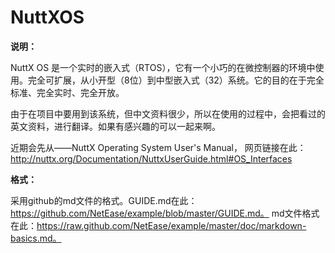 ﻿NuttXOS
=======
__说明：__

NuttX OS 是一个实时的嵌入式（RTOS），它有一个小巧的在微控制器的环境中使用。完全可扩展，从小开型（8位）到中型嵌入式（32）系统。它的目的在于完全标准、完全实时、完全开放。

由于在项目中要用到该系统，但中文资料很少，所以在使用的过程中，会把看过的英文资料，进行翻译。如果有感兴趣的可以一起来啊。

近期会先从——NuttX Operating System User's Manual，
网页链接在此：http://nuttx.org/Documentation/NuttxUserGuide.html#OS_Interfaces

__格式：__

采用github的md文件的格式。GUIDE.md在此：https://github.com/NetEase/example/blob/master/GUIDE.md。
md文件格式在此：https://raw.github.com/NetEase/example/master/doc/markdown-basics.md。
